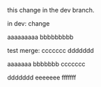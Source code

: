 this change in the dev branch.

in dev:
change

aaaaaaaaa
bbbbbbbbb

test merge:
ccccccc
ddddddd

aaaaaaa
bbbbbbb
ccccccc

ddddddd
eeeeeee
fffffff
